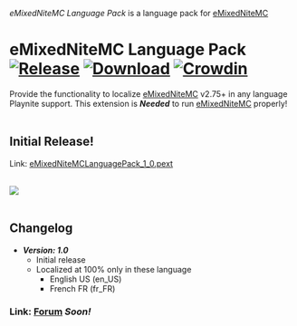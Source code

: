 _eMixedNiteMC Language Pack_ is a language pack for [eMixedNiteMC](https://github.com/MCC321-QC/eMixedNiteMC)
# eMixedNiteMC Language Pack [![Release](https://img.shields.io/github/v/release/MCC321-QC/eMixedNiteMC-Language-Pack?display_name=release&include_prereleases&label=Release&sort=date&style=flat)](https://github.com/MCC321-QC/eMixedNiteMC-Language-Pack/releases/tag/v1.0) [![Download](https://img.shields.io/github/downloads/MCC321-QC/eMixedNiteMC-Language-Pack/total?label=Downloads&style=flat)](https://github.com/MCC321-QC/eMixedNiteMC-Language-Pack/releases/download/v1.0/eMixedNiteMCLanguagePack_1_0.pext) [![Crowdin](https://badges.crowdin.net/emixednitemc/localized.svg)](https://crowdin.com/project/emixednitemc)
Provide the functionality to localize [eMixedNiteMC](https://github.com/MCC321-QC/eMixedNiteMC) v2.75+ in any language Playnite support. This extension is ***Needed*** to run [eMixedNiteMC](https://github.com/MCC321-QC/eMixedNiteMC) properly!<br>
<br>


## Initial Release!

Link: [eMixedNiteMCLanguagePack_1_0.pext](https://github.com/MCC321-QC/eMixedNiteMC-Language-Pack/releases/download/v1.0/eMixedNiteMCLanguagePack_1_0.pext)<br>
<br>

<img src="https://i.imgur.com/XBMqltv.png"><br>
<br>

## Changelog

* **_Version: 1.0_**
  * Initial release
  * Localized at 100% only in these language
    * English US (en_US)
    * French FR (fr_FR)

### Link: [Forum](https://playnite.link/forum/) _Soon!_
